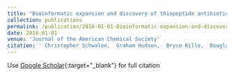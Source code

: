 ```yaml
---
title: "Bioinformatic expansion and discovery of thiopeptide antibiotics"
collection: publications
permalink: /publication/2018-01-01-Bioinformatic-expansion-and-discovery-of-thiopeptide-antibiotics
date: 2018-01-01
venue: 'Journal of the American Chemical Society'
citation: ' Christopher Schwalen,  Graham Hudson,  Bryce Kille,  Douglas Mitchell, &quot;Bioinformatic expansion and discovery of thiopeptide antibiotics.&quot; Journal of the American Chemical Society, 2018.'
---
```

Use [Google Scholar](https://scholar.google.com/scholar?q=Bioinformatic+expansion+and+discovery+of+thiopeptide+antibiotics){:target="_blank"} for full citation
